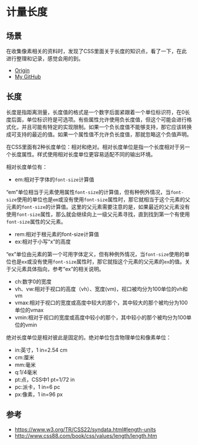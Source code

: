 # 计量长度
## 场景
在收集像素相关的资料时，发现了CSS里面关于长度的知识点，看了一下，在此进行整理和记录，感觉会用的到。

- [Origin][url-origin]
- [My GitHub][url-my-github]

## 长度
长度是指距离测量，长度值的格式是一个数字后面紧跟着一个单位标识符，在0长度后面，单位标识符是可选项。有些属性允许使用负长度值，但这个可能会进行格式化，并且可能有特定的实现限制。如果一个负长度值不能够支持，那它应该转换成可支持的最近的值。如果一个属性值不允许负长度值，那就忽略这个负值声明。

在CSS里面有2种长度单位：相对和绝对。相对长度单位是指一个长度相对于另一个长度属性。样式使用相对长度单位更容易适配不同的输出环境。

相对长度单位有：
- em:相对于字体的`font-size`计算值

“em”单位相当于元素使用属性`font-size`的计算值，但有种例外情况，当`font-size`使用的单位也是`em`或没有使用`font-size`属性时，那它就相当于这个元素的父元素的`font-size`的计算值。这里的父元素需要注意的是，如果最近的父元素没有使用`font-size`属性，那么就会继续向上一级父元素寻找，直到找到第一个有使用`font-size`属性的父元素。

- rem:相对于根元素的font-size计算值
- ex:相对于小写“x”的高度

“ex”单位由元素的第一个可用字体定义，但有种例外情况，当`font-size`使用的单位也是`ex`或没有使用`font-size`属性时，那它就指这个元素的父元素的`ex`的值。关于父元素具体指向，参考“ex”的相关说明。

- ch:数字0的宽度
- vh、vw:相对于视口的高度（vh）、宽度(vm)，视口被均分为100单位的vh和vm
- vmax:相对于视口的宽度或高度中较大的那个，其中较大的那个被均分为100单位的vmax
- vmin:相对于视口的宽度或高度中较小的那个，其中较小的那个被均分为100单位的vmin

绝对长度单位是相对彼此是固定的。绝对单位包含物理单位和像素单位：
- in:英寸，1 in=2.54 cm
- cm:厘米
- mm:毫米
- q:1/4毫米
- pt:点，CSS中1 pt=1/72 in
- pc:派卡，1 in=6 pc
- px:像素，1 in=96 px

## 参考
- https://www.w3.org/TR/CSS22/syndata.html#length-units
- http://www.css88.com/book/css/values/length/length.htm

[url-origin]:https://github.com/XXHolic/segment/issues/1
[url-my-github]:https://github.com/XXHolic